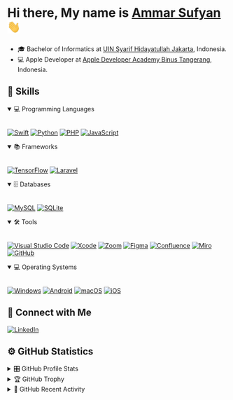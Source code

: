 # Hi there, My name is [Ammar Sufyan](https://ammarsufyan.github.io) <img src="https://github.com/ABSphreak/ABSphreak/blob/master/gifs/Hi.gif" width="30px" height="30px">

- 🎓 Bachelor of Informatics at [UIN Syarif Hidayatullah Jakarta](https://www.uinjkt.ac.id/), Indonesia. 
- 💻 Apple Developer at [Apple Developer Academy Binus Tangerang](https://developeracademy.apps.binus.ac.id/), Indonesia.

## 📝 Skills

<details open>
  <summary>💻 Programming Languages</summary>
  <br>
  
  [![Swift](https://img.shields.io/badge/Swift-F54A2A?logo=swift&logoColor=white)](#)
  [![Python](https://img.shields.io/badge/Python-3776AB?logo=python&logoColor=fff)](#)
  [![PHP](https://img.shields.io/badge/php-%23777BB4.svg?&logo=php&logoColor=white)](#)
  [![JavaScript](https://img.shields.io/badge/JavaScript-F7DF1E?logo=javascript&logoColor=000)](#)
</details>

<details open>
  <summary>📚 Frameworks</summary>
  <br>

  [![TensorFlow](https://img.shields.io/badge/TensorFlow-ff8f00?logo=tensorflow&logoColor=white)](#)
  [![Laravel](https://img.shields.io/badge/Laravel-%23FF2D20.svg?logo=laravel&logoColor=white)](#)
</details>

<details open>
  <summary>🗄️ Databases</summary>
  <br>
  
  [![MySQL](https://img.shields.io/badge/MySQL-4479A1?logo=mysql&logoColor=fff)](#)
  [![SQLite](https://img.shields.io/badge/SQLite-%2307405e.svg?logo=sqlite&logoColor=white)](#)
</details>

<details open>
  <summary>🛠 Tools</summary>
  <br>
  
  [![Visual Studio Code](https://custom-icon-badges.demolab.com/badge/Visual%20Studio%20Code-0078d7.svg?logo=vsc&logoColor=white)](#)
  [![Xcode](https://img.shields.io/badge/Xcode-007ACC?logo=Xcode&logoColor=white)](#)
  [![Zoom](https://img.shields.io/badge/Zoom-2D8CFF?logo=zoom&logoColor=white)](#)
  [![Figma](https://img.shields.io/badge/Figma-F24E1E?logo=figma&logoColor=white)](#)
  [![Confluence](https://img.shields.io/badge/Confluence-172B4D?logo=confluence&logoColor=fff)](#)
  [![Miro](https://img.shields.io/badge/Miro-050038?logo=miro&logoColor=fff)](#)
  [![GitHub](https://img.shields.io/badge/GitHub-%23121011.svg?logo=github&logoColor=white)](#)
</details>

<details open>
  <summary>💻 Operating Systems</summary>
  <br>
  
  [![Windows](https://custom-icon-badges.demolab.com/badge/Windows-0078D6?logo=windows11&logoColor=white)](#)
  [![Android](https://img.shields.io/badge/Android-3DDC84?logo=android&logoColor=white)](#)
  [![macOS](https://img.shields.io/badge/macOS-000000?logo=apple&logoColor=F0F0F0)](#)
  [![iOS](https://img.shields.io/badge/iOS-000000?&logo=apple&logoColor=white)](#)
</details>

## 🧷 Connect with Me
<p align="left">
  <a href="https://www.linkedin.com/in/ammarsufyan/">
    <img src="https://custom-icon-badges.demolab.com/badge/LinkedIn-0A66C2?logo=linkedin-white&logoColor=fff" alt="LinkedIn">
  </a>
</p>

## ⚙️ GitHub Statistics
<details>
  <summary>🎛️ GitHub Profile Stats</summary>
  <br>
    
  ![Top Langs](https://github-readme-stats.vercel.app/api/top-langs/?username=ammarsufyan&layout=compact&theme=radical)
  
  ![ammarsufyan GitHub stats](https://github-readme-stats.vercel.app/api?username=ammarsufyan&show_icons=true&theme=radical)
</details>

<details>
  <summary>🏆 GitHub Trophy</summary>
  <br>
  
  <img width="99.5%" src="https://github-profile-trophy.vercel.app/?username=ammarsufyan&theme=algolia&no-frame=true&column=-1&margin-w=5&margin-h=5" alt="GitHub Trophy" />
</details>  

<details>
  <summary>🚀 GitHub Recent Activity</summary>
  <br>
  
  <!--RECENT_ACTIVITY:start-->
1. ⭐ Starred [espressif/arduino-esp32](https://github.com/espressif/arduino-esp32)<br>
2. ⭐ Starred [tombonez/noTunes](https://github.com/tombonez/noTunes)<br>
  <!--RECENT_ACTIVITY:end-->
  
  <!--RECENT_ACTIVITY:last_update-->
Last Updated: Wednesday, October 1st, 2025, 12:24:00 PM
  <!--RECENT_ACTIVITY:last_update_end-->
</details>
